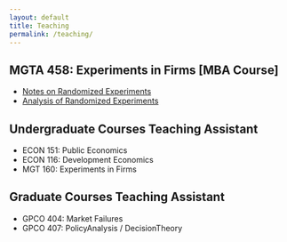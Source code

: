 ```yaml
---
layout: default
title: Teaching
permalink: /teaching/
---
```


 <div>
	 <h2> MGTA 458: Experiments in Firms [MBA Course] </h2>
	  	<ul class="papers">
			<li><a href="/assets/randomization_notes.pdf">Notes on Randomized Experiments  </a>
			</li> 
			<li><a href="/assets/analysis_notes.pdf"> Analysis of Randomized Experiments </a> </li>
	  	</ul>
	 	 <h2> Undergraduate Courses Teaching Assistant </h2>
	  	<ul class="papers">
			<li>ECON 151: Public Economics 
			</li> 
			<li> ECON 116: Development Economics </li>
			<li> MGT 160: Experiments in Firms </li>
		</ul>
	 <h2> Graduate Courses Teaching Assistant </h2>
	  	<ul class="papers">
			<li>GPCO 404: Market Failures </li> 
   			<li>GPCO 407: PolicyAnalysis / DecisionTheory </li> 
		</ul>
</div>

